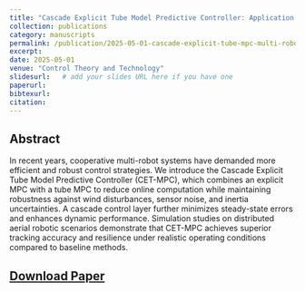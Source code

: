 ```yaml
---
title: "Cascade Explicit Tube Model Predictive Controller: Application for a Multi-Robot System"
collection: publications
category: manuscripts
permalink: /publication/2025-05-01-cascade-explicit-tube-mpc-multi-robot
excerpt:
date: 2025-05-01
venue: "Control Theory and Technology"
slidesurl:   # add your slides URL here if you have one
paperurl: 
bibtexurl:
citation: 
---
```


## Abstract
In recent years, cooperative multi-robot systems have demanded more efficient and robust control strategies. We introduce the Cascade Explicit Tube Model Predictive Controller (CET-MPC), which combines an explicit MPC with a tube MPC to reduce online computation while maintaining robustness against wind disturbances, sensor noise, and inertia uncertainties. A cascade control layer further minimizes steady-state errors and enhances dynamic performance. Simulation studies on distributed aerial robotic scenarios demonstrate that CET-MPC achieves superior tracking accuracy and resilience under realistic operating conditions compared to baseline methods.

## [Download Paper](https://link.springer.com/article/10.1007/s11768-025-00244-y) 
